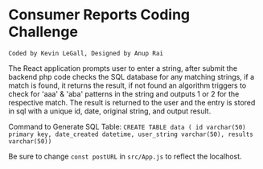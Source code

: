 # Consumer Reports Coding Challenge
`Coded by Kevin LeGall, Designed by Anup Rai`

The React application prompts user to enter a string, after submit the backend php code checks the SQL database for any matching strings, if a match is found, it returns the result, if not found an algorithm triggers to check for 'aaa' &amp; 'aba' patterns in the string and outputs 1 or 2 for the respective match. The result is returned to the user and the entry is stored in sql with a unique id, date, original string, and output result. 


Command to Generate SQL Table:
`CREATE TABLE data ( id varchar(50) primary key, date_created datetime, user_string varchar(50), results varchar(50))`

Be sure to change `const postURL` in `src/App.js` to reflect the localhost. 

